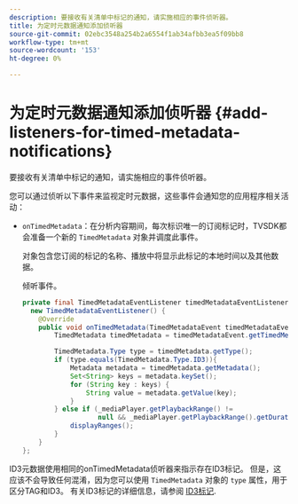 ```yaml
---
description: 要接收有关清单中标记的通知，请实施相应的事件侦听器。
title: 为定时元数据通知添加侦听器
source-git-commit: 02ebc3548a254b2a6554f1ab34afbb3ea5f09bb8
workflow-type: tm+mt
source-wordcount: '153'
ht-degree: 0%

---
```


# 为定时元数据通知添加侦听器 {#add-listeners-for-timed-metadata-notifications}

要接收有关清单中标记的通知，请实施相应的事件侦听器。

您可以通过侦听以下事件来监视定时元数据，这些事件会通知您的应用程序相关活动：

* `onTimedMetadata`：在分析内容期间，每次标识唯一的订阅标记时，TVSDK都会准备一个新的 `TimedMetadata` 对象并调度此事件。

  对象包含您订阅的标记的名称、播放中将显示此标记的本地时间以及其他数据。

  倾听事件。

  ```java
  private final TimedMetadataEventListener timedMetadataEventListener =  
    new TimedMetadataEventListener() { 
      @Override 
      public void onTimedMetadata(TimedMetadataEvent timedMetadataEvent) { 
          TimedMetadata timedMetadata = timedMetadataEvent.getTimedMetadata(); 
  
          TimedMetadata.Type type = timedMetadata.getType(); 
          if (type.equals(TimedMetadata.Type.ID3)){ 
              Metadata metadata = timedMetadata.getMetadata(); 
              Set<String> keys = metadata.keySet(); 
              for (String key : keys) { 
                  String value = metadata.getValue(key); 
              } 
          } else if (_mediaPlayer.getPlaybackRange() !=  
                     null && _mediaPlayer.getPlaybackRange().getDuration() > 0) { 
              displayRanges(); 
          } 
      } 
  }; 
  ```

ID3元数据使用相同的onTimedMetadata侦听器来指示存在ID3标记。 但是，这应该不会导致任何混淆，因为您可以使用 `TimedMetadata` 对象的 `type` 属性，用于区分TAG和ID3。 有关ID3标记的详细信息，请参阅 [ID3标记](../../../tvsdk-1.4-for-android/notification-system/android-1.4-id3-metadata-retrieve.md).
